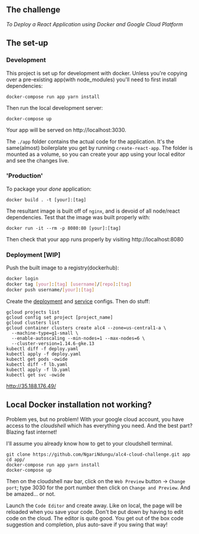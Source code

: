 ## The challenge
*To Deploy a React Application using Docker and Google Cloud Platform*

## The set-up
### Development
This project is set up for development with docker.
Unless you're copying over a pre-existing app(with node_modules) you'll need to first install dependencies:
```
docker-compose run app yarn install
```
Then run the local development server:
```
docker-compose up
```
Your app will be served on http://localhost:3030.

The `./app` folder contains the actual code for the application.
It's the same(almost) boilerplate you get by running `create-react-app`.
The folder is mounted as a volume, so you can create your app using your local editor and see the changes live.

### 'Production'
To package your *done* application:
```
docker build . -t [your]:[tag]
```
The resultant image is built off of `nginx`, and is devoid of all node/react dependencies.
Test that the image was built properly with:
```
docker run -it --rm -p 8080:80 [your]:[tag]
```
Then check that your app runs properly by visiting http://localhost:8080

### Deployment [WIP]
Push the built image to a registry(dockerhub):
``` bash
docker login
docker tag [your]:[tag] [username]/[repo]:[tag]
docker push username/[your]:[tag]
```
Create the [deployment](deploy/alc4_deployment.yaml) and [service](deploy/alc4_lb.yaml) configs.
Then do stuff:
```
gcloud projects list
gcloud config set project [project_name]
gcloud clusters list
gcloud container clusters create alc4 --zone=us-central1-a \
  --machine-type=g1-small \
  --enable-autoscaling --min-nodes=1 --max-nodes=6 \
  --cluster-version=1.14.6-gke.13
kubectl diff -f deploy.yaml
kubectl apply -f deploy.yaml
kubectl get pods -owide
kubectl diff -f lb.yaml
kubectl apply -f lb.yaml
kubectl get svc -owide
```
http://35.188.176.49/

## Local Docker installation not working?
Problem yes, but no problem! With your google cloud account, you have access to the *cloudshell* which has everything you need.
And the best part? Blazing fast internet!

I'll assume you already know how to get to your cloudshell terminal.
```
git clone https://github.com/NgariNdungu/alc4-cloud-challenge.git app
cd app/
docker-compose run app yarn install
docker-compose up
```
Then on the cloudshell nav bar, click on the `Web Preview` button -> `Change port`; type 3030 for the port number then click on `Change and Preview`.
And be amazed... or not.

Launch the `Code Editor` and create away.
Like on local, the page will be reloaded when you save your code.
Don't be put down by having to edit code on the cloud. The editor is quite good.
You get out of the box code suggestion and completion, plus auto-save if you swing that way!
